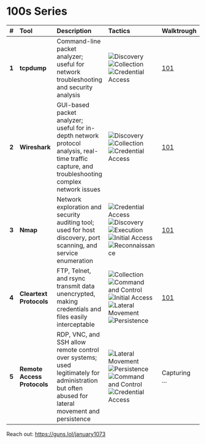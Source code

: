 # 100s Series

| # | Tool       | Description | Tactics      | Walktrough      |
|:- |:-----------|:------------|:-------------|:----------------|
|**1** | **tcpdump** | Command-line packet analyzer; useful for network troubleshooting and security analysis | ![Discovery](https://img.shields.io/badge/Discovery-DC143C?style=flat-square&logoColor=white) ![Collection](https://img.shields.io/badge/Collection-DC143C?style=flat-square&logoColor=white) ![Credential Access](https://img.shields.io/badge/Credential%20Access-DC143C?style=flat-square&logoColor=white) | [101](https://medium.com/the-first-digit/tcpdump-101-silently-capturing-your-targets-network-traffic-76b839e64232) |
|**2** | **Wireshark** | GUI-based packet analyzer; useful for in-depth network protocol analysis, real-time traffic capture, and troubleshooting complex network issues | ![Discovery](https://img.shields.io/badge/Discovery-DC143C?style=flat-square&logoColor=white) ![Collection](https://img.shields.io/badge/Collection-DC143C?style=flat-square&logoColor=white) ![Credential Access](https://img.shields.io/badge/Credential%20Access-DC143C?style=flat-square&logoColor=white) | [101](https://medium.com/the-first-digit/wireshark-101-extracting-secrets-from-captured-network-data-8f40bd3252f9) |
|**3** | **Nmap** | Network exploration and security auditing tool; used for host discovery, port scanning, and service enumeration | ![Credential Access](https://img.shields.io/badge/Credential%20Access-DC143C?style=flat-square&logoColor=white) ![Discovery](https://img.shields.io/badge/Discovery-DC143C?style=flat-square&logoColor=white) ![Execution](https://img.shields.io/badge/Execution-DC143C?style=flat-square&logoColor=white) ![Initial Access](https://img.shields.io/badge/Initial%20Access-DC143C?style=flat-square&logoColor=white) ![Reconnaissance](https://img.shields.io/badge/Reconnaissance-DC143C?style=flat-square&logoColor=white) | [101](https://medium.com/the-first-digit/nmap-101-mapping-your-targets-attack-surface-5bae9735c60d) |
|**4** | **Cleartext Protocols** | FTP, Telnet, and rsync transmit data unencrypted, making credentials and files easily interceptable | ![Collection](https://img.shields.io/badge/Collection-DC143C?style=flat-square&logoColor=white) ![Command and Control](https://img.shields.io/badge/Command%20and%20Control-DC143C?style=flat-square&logoColor=white) ![Initial Access](https://img.shields.io/badge/Initial%20Access-DC143C?style=flat-square&logoColor=white) ![Lateral Movement](https://img.shields.io/badge/Lateral%20Movement-DC143C?style=flat-square&logoColor=white) ![Persistence](https://img.shields.io/badge/Persistence-DC143C?style=flat-square&logoColor=white) | [101](https://medium.com/the-first-digit/cleartext-protocols-101-how-to-connect-anonymously-to-ftp-telnet-and-rsync-2c1001dcbdb0) |
|**5** | **Remote Access Protocols** | RDP, VNC, and SSH allow remote control over systems; used legitimately for administration but often abused for lateral movement and persistence | ![Lateral Movement](https://img.shields.io/badge/Lateral%20Movement-DC143C?style=flat-square&logoColor=white) ![Persistence](https://img.shields.io/badge/Persistence-DC143C?style=flat-square&logoColor=white) ![Command and Control](https://img.shields.io/badge/Command%20and%20Control-DC143C?style=flat-square&logoColor=white) ![Credential Access](https://img.shields.io/badge/Credential%20Access-DC143C?style=flat-square&logoColor=white) | Capturing ... |

Reach out: https://guns.lol/january1073
